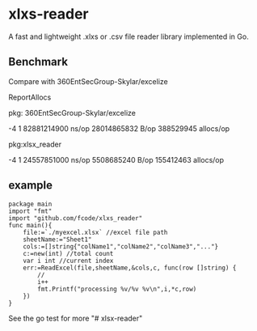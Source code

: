 xlxs-reader
=====
A fast and lightweight .xlxs or .csv file reader library implemented in Go.

Benchmark 
-------------
Compare with 360EntSecGroup-Skylar/excelize

ReportAllocs

pkg: 360EntSecGroup-Skylar/excelize

-4   	       1	82881214900 ns/op	28014865832 B/op 388529945 allocs/op

pkg:xlsx_reader

-4   	       1	24557851000 ns/op	5508685240 B/op	 155412463 allocs/op


example
-------

    package main
	import "fmt"
	import "github.com/fcode/xlxs_reader"
	func main(){
        file:=`./myexcel.xlsx` //excel file path
        sheetName:="Sheet1"
        cols:=[]string{"colName1","colName2","colName3","..."}
        c:=new(int) //total count
        var i int //current index
        err:=ReadExcel(file,sheetName,&cols,c, func(row []string) {
            //
            i++
            fmt.Printf("processing %v/%v %v\n",i,*c,row)
        })
	}
	
See the go test for more "# xlsx-reader" 
